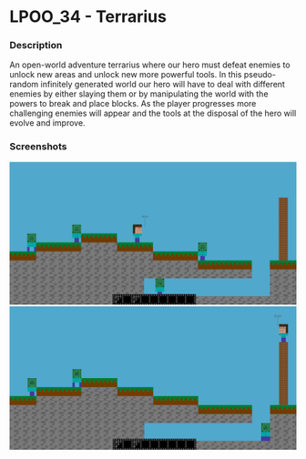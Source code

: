 # LPOO_34 - Terrarius

### Description
An open-world adventure terrarius where our hero must defeat enemies to unlock new areas and unlock new more powerful tools.
In this pseudo-random infinitely generated world our hero will have to deal with different enemies by either slaying them or
by manipulating the world with the powers to break and place blocks. As the player progresses more
challenging enemies will appear and the tools at the disposal of the hero will evolve and improve.
 
### Screenshots

![Screenshot 1](docs/img/screenshots/screenshot1.png)
![Screenshot 2](docs/img/screenshots/screenshot2.png)



